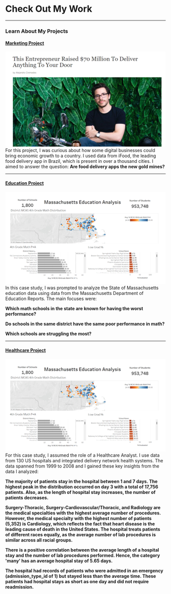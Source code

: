 # Check Out My Work

---

### Learn About My Projects

#### [Marketing Project](https://www.linkedin.com/pulse/delivery-food-apps-new-gold-mines-mariangel-reyes--hdkye/?trackingId=1yYMLQnISEeRqKtqXroYEw%3D%3D)
[<img src="images/delivery_project.png?raw=true"/>](https://www.linkedin.com/pulse/delivery-food-apps-new-gold-mines-mariangel-reyes--hdkye/?trackingId=IZ17K3GtTH%2BPsYn2GiQ9qQ%3D%3D)
For this project, I was curious about how some digital businesses could bring economic growth to a country. I used data from iFood, the leading food delivery app in Brazil, which is present in over a thousand cities. I aimed to answer the question: 
**Are food delivery apps the new gold mines?**


---
#### [Education Project](https://www.loom.com/share/fa98daf23bd941e68c65c64718cef0d8?sid=de5fac8d-70ff-4bbe-8aed-40eff5c3ef63)
[<img src="images/tableau_dashboard.png?raw=true"/>](https://www.loom.com/share/fa98daf23bd941e68c65c64718cef0d8?sid=de5fac8d-70ff-4bbe-8aed-40eff5c3ef63)
In this case study, I was prompted to analyze the State of Massachusetts education data using data from the Massachusetts Department of Education Reports. The main focuses were:

**Which math schools in the state are known for having the worst performance?**

**Do schools in the same district have the same poor performance in math?**

**Which schools are struggling the most?**

---

#### [Healthcare Project](https://www.linkedin.com/pulse/empowering-healthcare-data-mariangel-reyes--s9xte/?trackingId=44mPzgeDQVCmS09R7i3b2g%3D%3D)
[<img src="images/tableau_dashboard.png?raw=true"/>](https://www.loom.com/share/fa98daf23bd941e68c65c64718cef0d8?sid=de5fac8d-70ff-4bbe-8aed-40eff5c3ef63)
For this case study, I assumed the role of a Healthcare Analyst. I use data from 130 US hospitals and integrated delivery network health systems. The data spanned from 1999 to 2008 and I gained these key insights from the data I analyzed:

**The majority of patients stay in the hospital between 1 and 7 days. The highest peak in the distribution occurred on day 3 with a total of 17,756 patients. Also, as the length of hospital stay increases, the number of patients decreases.**

**Surgery-Thoracic, Surgery-Cardiovascular/Thoracic, and Radiology are the medical specialties with the highest average number of procedures. However, the medical specialty with the highest number of patients (5,352) is Cardiology, which reflects the fact that heart disease is the leading cause of death in the United States.
The hospital treats patients of different races equally, as the average number of lab procedures is similar across all racial groups.**

**There is a positive correlation between the average length of a hospital stay and the number of lab procedures performed. Hence, the category 'many' has an average hospital stay of 5.65 days.**

**The hospital had records of patients who were admitted in an emergency (admission_type_id of 1) but stayed less than the average time. These patients had hospital stays as short as one day and did not require readmission.**




